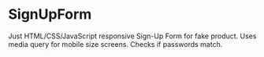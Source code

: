 # SignUpForm

Just HTML/CSS/JavaScript responsive Sign-Up Form for fake product. Uses media query for mobile size screens.
Checks if passwords match.
